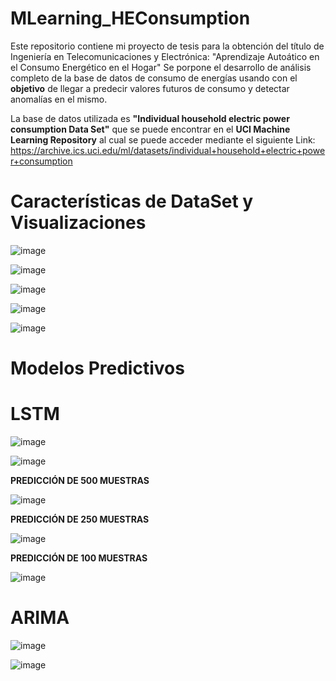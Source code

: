 # MLearning_HEConsumption
Este repositorio contiene mi proyecto de tesis para la obtención del título de Ingeniería en Telecomunicaciones y Electrónica:
    "Aprendizaje Autoático en el Consumo Energético en el Hogar"
Se porpone el desarrollo de análisis completo de la base de datos de consumo de energías usando con el **objetivo** de llegar a predecir valores futuros de consumo y detectar anomalías en el mismo.

La base de datos utilizada es **"Individual household electric power consumption Data Set"** que se puede encontrar en el **UCI Machine Learning Repository** al cual se puede acceder mediante el siguiente Link: https://archive.ics.uci.edu/ml/datasets/individual+household+electric+power+consumption

# Características de DataSet y Visualizaciones

![image](https://user-images.githubusercontent.com/109623726/183507626-21d0785e-2531-4491-a533-9175fcdd0085.png)

![image](https://user-images.githubusercontent.com/109623726/183984652-60761101-7a60-4c16-ae34-d40f692f9bad.png)

![image](https://user-images.githubusercontent.com/109623726/183986539-660eda4a-fb8f-44ad-82d4-90f64669beb0.png)

![image](https://user-images.githubusercontent.com/109623726/183986942-613b435f-51c8-4498-bd1f-de99079c9e61.png)

![image](https://user-images.githubusercontent.com/109623726/183989648-3a6c5f6f-bce2-4834-8644-81e1c7bdc53c.png)


# Modelos Predictivos
# LSTM
![image](https://user-images.githubusercontent.com/109623726/183990705-423febe0-3d6c-4a73-9b90-828c9cf7ccf0.png)

![image](https://user-images.githubusercontent.com/109623726/183991013-538d65ba-1c38-4d10-b806-1249646cc8a1.png)

**PREDICCIÓN DE 500 MUESTRAS**

![image](https://user-images.githubusercontent.com/109623726/183991419-5be032a9-4f02-40a6-b7f4-95ffc41fca37.png)

**PREDICCIÓN DE 250 MUESTRAS**

![image](https://user-images.githubusercontent.com/109623726/183991691-eb8a1da0-f1cd-4d22-80eb-ae564f87e4d3.png)

**PREDICCIÓN DE 100 MUESTRAS**

![image](https://user-images.githubusercontent.com/109623726/183992310-3bc78185-2cb5-4a7e-bbf3-c7c93266ea57.png)


#   ARIMA

![image](https://user-images.githubusercontent.com/109623726/183993190-2b14e6c8-c5c9-4433-ba29-98ca48ebb82a.png)


![image](https://user-images.githubusercontent.com/109623726/183993016-c10734d8-5eee-4024-8a5b-8b872e9d42cb.png)

